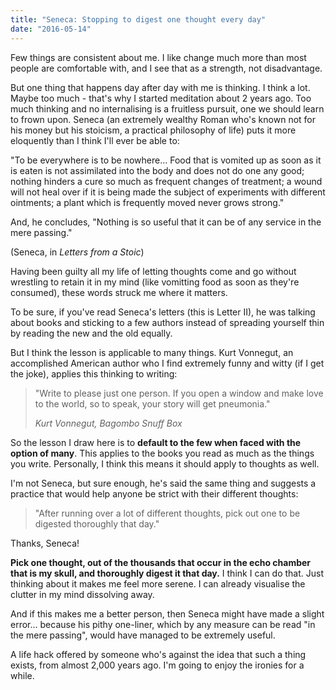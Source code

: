 ```yaml
---
title: "Seneca: Stopping to digest one thought every day"
date: "2016-05-14"
---
```


Few things are consistent about me. I like change much more than most people are comfortable with, and I see that as a strength, not disadvantage.

But one thing that happens day after day with me is thinking. I think a lot. Maybe too much - that's why I started meditation about 2 years ago. Too much thinking and no internalising is a fruitless pursuit, one we should learn to frown upon. Seneca (an extremely wealthy Roman who's known not for his money but his stoicism, a practical philosophy of life) puts it more eloquently than I think I'll ever be able to:

"To be everywhere is to be nowhere... Food that is vomited up as soon as it is eaten is not assimilated into the body and does not do one any good; nothing hinders a cure so much as frequent changes of treatment; a wound will not heal over if it is being made the subject of experiments with different ointments; a plant which is frequently moved never grows strong."

And, he concludes, "Nothing is so useful that it can be of any service in the mere passing."

(Seneca, in _Letters from a Stoic_)

Having been guilty all my life of letting thoughts come and go without wrestling to retain it in my mind (like vomitting food as soon as they're consumed), these words struck me where it matters.

To be sure, if you've read Seneca's letters (this is Letter II), he was talking about books and sticking to a few authors instead of spreading yourself thin by reading the new and the old equally.

But I think the lesson is applicable to many things. Kurt Vonnegut, an accomplished American author who I find extremely funny and witty (if I get the joke), applies this thinking to writing:

> "Write to please just one person. If you open a window and make love to the world, so to speak, your story will get pneumonia."
> 
> <cite>Kurt Vonnegut, Bagombo Snuff Box</cite>

So the lesson I draw here is to **default to the few when faced with the option of many**. This applies to the books you read as much as the things you write. Personally, I think this means it should apply to thoughts as well.

I'm not Seneca, but sure enough, he's said the same thing and suggests a practice that would help anyone be strict with their different thoughts:

> "After running over a lot of different thoughts, pick out one to be digested thoroughly that day."

Thanks, Seneca!

**Pick one thought, out of the thousands that occur in the echo chamber that is my skull, and thoroughly digest it that day.** I think I can do that. Just thinking about it makes me feel more serene. I can already visualise the clutter in my mind dissolving away.

And if this makes me a better person, then Seneca might have made a slight error... because his pithy one-liner, which by any measure can be read "in the mere passing", would have managed to be extremely useful.

A life hack offered by someone who's against the idea that such a thing exists, from almost 2,000 years ago. I'm going to enjoy the ironies for a while.

